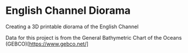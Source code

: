 # English Channel Diorama
Creating a 3D printable diorama of the English Channel

Data for this project is from the General Bathymetric Chart of the Oceans (GEBCO)[https://www.gebco.net/]